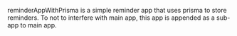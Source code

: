 reminderAppWithPrisma is a simple reminder app that uses prisma to store reminders.
To not to interfere with main app, this app is appended as a sub-app to main app.